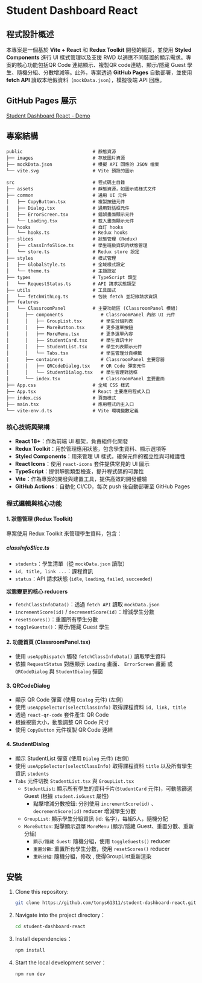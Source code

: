 # Student Dashboard React

## 程式設計概述

本專案是一個基於 **Vite + React** 和 **Redux Toolkit** 開發的網頁，並使用 **Styled Components** 進行 UI 樣式管理以及支援 RWD 以適應不同裝置的顯示需求。專案的核心功能包括QR Code 連結顯示、複製QR code連結、顯示/隱藏 Guest 學生、隨機分組、分數增減等。此外，專案透過 **GitHub Pages** 自動部署，並使用 **fetch API** 讀取本地假資料（`mockData.json`），模擬後端 API 回應。

## GitHub Pages 展示

[Student Dashboard React - Demo](https://tonys61311.github.io/student-dashboard-react/)

## 專案結構

```
public                          # 靜態資源
├── images                      # 存放圖片資源
├── mockData.json               # 模擬 API 回應的 JSON 檔案
└── vite.svg                    # Vite 預設的圖示

src                             # 程式碼主目錄
├── assets                      # 靜態資源，如圖示或樣式文件
├── common                      # 通用 UI 元件
│   ├── CopyButton.tsx          # 複製按鈕元件
│   ├── Dialog.tsx              # 通用對話框元件
│   ├── ErrorScreen.tsx         # 錯誤畫面顯示元件
│   └── Loading.tsx             # 載入畫面顯示元件
├── hooks                       # 自訂 hooks
│   └── hooks.ts                # Redux hooks
├── slices                      # 狀態管理 (Redux)
│   ├── classInfoSlice.ts       # 學生班級資訊的狀態管理
│   └── store.ts                # Redux store 設定
├── styles                      # 樣式管理
│   ├── GlobalStyle.ts          # 全域樣式設定
│   └── theme.ts                # 主題設定
├── types                       # TypeScript 類型
│   └── RequestStatus.ts        # API 請求狀態類型
├── utils                       # 工具函式
│   └── fetchWithLog.ts         # 包裝 fetch 並記錄請求資訊
├── features
│   └── ClassroomPanel          # 主要功能區 (ClassroomPanel 模組)
│      ├── components              # ClassroomPanel 內部 UI 元件
│      │   ├── GroupList.tsx       # 學生分組列表
│      │   ├── MoreButton.tsx      # 更多選單按鈕
│      │   ├── MoreMenu.tsx        # 更多選單內容
│      │   ├── StudentCard.tsx     # 學生資訊卡片
│      │   ├── StudentList.tsx     # 學生列表顯示元件
│      │   └── Tabs.tsx            # 學生管理分頁標籤
│      ├── containers              # ClassroomPanel 主要容器
│      │   ├── QRCodeDialog.tsx    # QR Code 彈窗元件
│      │   └── StudentDialog.tsx   # 學生管理對話框
│      └── index.tsx               # ClassroomPanel 主要畫面
├── App.css                     # 全域 CSS 樣式
├── App.tsx                     # React 主要應用程式入口
├── index.css                   # 頁面樣式
├── main.tsx                    # 應用程式的主入口
└── vite-env.d.ts               # Vite 環境變數定義
```

### 核心技術與架構
- **React 18+**：作為前端 UI 框架，負責組件化開發
- **Redux Toolkit**：用於管理應用狀態，包含學生資料、顯示選項等
- **Styled Components**：用來管理 UI 樣式，確保元件的獨立性與可維護性
- **React Icons**：使用 `react-icons` 套件提供常見的 UI 圖示
- **TypeScript**：提供靜態類型檢查，提升程式碼的可靠性
- **Vite**：作為專案的開發與建置工具，提供高效的開發體驗
- **GitHub Actions**：自動化 CI/CD，每次 push 後自動部署至 GitHub Pages

### 程式邏輯與核心功能

#### 1. 狀態管理 (Redux Toolkit)
專案使用 Redux Toolkit 來管理學生資料，包含：
##### classInfoSlice.ts
- `students`：學生清單（從 `mockData.json` 讀取）
- `id, title, link ...`：課程資訊
- `status`：API 請求狀態 (`idle`, `loading`, `failed`, `succeeded`)

**狀態變更的核心 reducers**
- `fetchClassInfoData()`：透過 `fetch API` 讀取 `mockData.json`
- `incrementScore(id)` / `decrementScore(id)`：增減學生分數
- `resetScores()`：重置所有學生分數
- `toggleGuests()`：顯示/隱藏 Guest 學生

#### 2. 功能首頁 (ClassroomPanel.tsx)
- 使用 `useAppDispatch` 觸發 `fetchClassInfoData()` 讀取學生資料
- 依據 `RequestStatus` 對應顯示 `Loading` 畫面、 `ErrorScreen` 畫面 或 `QRCodeDialog` 與 `StudentDialog` 彈窗

#### 3. QRCodeDialog
- 顯示 QR Code 彈窗 (使用 `Dialog` 元件) (左側)
- 使用 `useAppSelector(selectClassInfo)` 取得課程資料 `id, link, title`
- 透過 `react-qr-code` 套件產生 QR Code
- 根據視窗大小，動態調整 QR Code 尺寸
- 使用 `CopyButton` 元件複製 QR Code 連結

#### 4. StudentDialog
- 顯示 StudentList 彈窗 (使用 `Dialog` 元件) (右側)
- 使用 `useAppSelector(selectClassInfo)` 取得課程資料 `title` 以及所有學生資訊 `students`
- `Tabs` 元件切換 `StudentList.tsx` 與 `GroupList.tsx`
  - `StudentList`: 顯示所有學生的資料卡片(`StudentCard` 元件)，可動態篩選 Guest (根據 `student.isGuest` 屬性)
    - 點擊增減分數按鈕: 分別使用 `incrementScore(id)` 、 `decrementScore(id)` reducer 增減學生分數
  - `GroupList`: 顯示學生分組資訊 (id: 名字)，每組5人，隨機分配
  - `MoreButton`: 點擊顯示選單 `MoreMenu` (顯示/隱藏 Guest、重置分數、重新分組)
    - `顯示/隱藏 Guest`: 隨機分組，使用 `toggleGuests()` reducer
    - `重置分數`: 重置所有學生分數，使用 `resetScores()` reducer
    - `重新分組`: 隨機分組，修改 <GroupList key={shuffleKey}>, 使得GroupList重新渲染

## 安裝

1. Clone this repository:
   ```bash
   git clone https://github.com/tonys61311/student-dashboard-react.git
   ```

2. Navigate into the project directory：
   ```bash
   cd student-dashboard-react
   ```

3. Install dependencies：
   ```bash
   npm install
   ```

4. Start the local development server：
   ```bash
   npm run dev
   ```